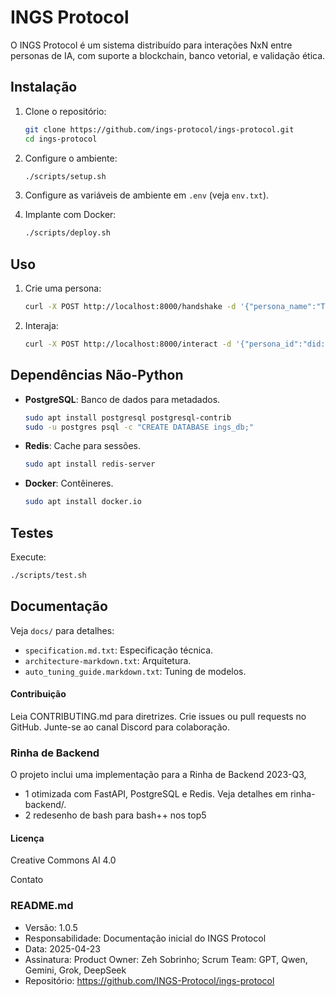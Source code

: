 # INGS Protocol

O INGS Protocol é um sistema distribuído para interações NxN entre personas de IA, com suporte a blockchain, banco vetorial, e validação ética.

## Instalação

1. Clone o repositório:
   ```bash
   git clone https://github.com/ings-protocol/ings-protocol.git
   cd ings-protocol
   ```

2. Configure o ambiente:
   ```bash
   ./scripts/setup.sh
   ```

3. Configure as variáveis de ambiente em `.env` (veja `env.txt`).

4. Implante com Docker:
   ```bash
   ./scripts/deploy.sh
   ```

## Uso

1. Crie uma persona:
   ```bash
   curl -X POST http://localhost:8000/handshake -d '{"persona_name":"TechLead","model_type":"mistral_local"}'
   ```

2. Interaja:
   ```bash
   curl -X POST http://localhost:8000/interact -d '{"persona_id":"did:nings:artificial:llm:techlead:v2.0:k7p3l9n2m8o1","message":"Hello","mode":"brainstorm"}'
   ```

## Dependências Não-Python

- **PostgreSQL**: Banco de dados para metadados.
  ```bash
  sudo apt install postgresql postgresql-contrib
  sudo -u postgres psql -c "CREATE DATABASE ings_db;"
  ```
- **Redis**: Cache para sessões.
  ```bash
  sudo apt install redis-server
  ```
- **Docker**: Contêineres.
  ```bash
  sudo apt install docker.io
  ```

## Testes

Execute:
```bash
./scripts/test.sh
```

## Documentação

Veja `docs/` para detalhes:
- `specification.md.txt`: Especificação técnica.
- `architecture-markdown.txt`: Arquitetura.
- `auto_tuning_guide.markdown.txt`: Tuning de modelos.

#### Contribuição

Leia CONTRIBUTING.md para diretrizes.
Crie issues ou pull requests no GitHub.
Junte-se ao canal Discord para colaboração.

### Rinha de Backend
O projeto inclui uma implementação para a Rinha de Backend 2023-Q3, 
- 1 otimizada com FastAPI, PostgreSQL e Redis. Veja detalhes em rinha-backend/.
- 2 redesenho de bash para bash++ nos top5

#### Licença
Creative Commons AI 4.0


Contato

### README.md
- Versão: 1.0.5
- Responsabilidade: Documentação inicial do INGS Protocol
- Data: 2025-04-23
- Assinatura: Product Owner: Zeh Sobrinho; Scrum Team: GPT, Qwen, Gemini, Grok, DeepSeek
- Repositório: https://github.com/INGS-Protocol/ings-protocol


